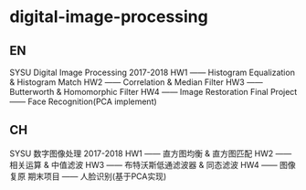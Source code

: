 # digital-image-processing
## EN
SYSU Digital Image Processing 2017-2018
HW1 —— Histogram Equalization & Histogram Match
HW2 —— Correlation & Median Filter
HW3 —— Butterworth & Homomorphic Filter
HW4 —— Image Restoration
Final Project —— Face Recognition(PCA implement)
## CH
SYSU 数字图像处理 2017-2018
HW1 —— 直方图均衡 & 直方图匹配
HW2 —— 相关运算 & 中值滤波
HW3 —— 布特沃斯低通滤波器 & 同态滤波
HW4 —— 图像复原
期末项目 —— 人脸识别(基于PCA实现)